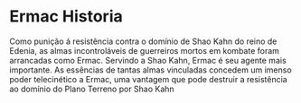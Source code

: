 # Ermac Historia

Como punição á resistência contra o domínio de Shao Kahn do reino de Edenia, as almas incontroláveis de guerreiros mortos em kombate foram arrancadas como Ermac. Servindo a Shao Kahn, Ermac é seu agente mais importante. As essências de tantas almas vinculadas concedem um imenso poder telecinético a Ermac, uma vantagem que pode destruir a resistência ao domínio do Plano Terreno por Shao Kahn
